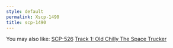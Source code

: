 ```yaml
---
style: default
permalink: Xscp-1490
title: scp-1490
---
```

You may also like:
[SCP-526](http://scp-wiki.net/scp-526)
[Track 1: Old Chilly The Space Trucker](http://scp-wiki.net/chilly-the-space-trucker)